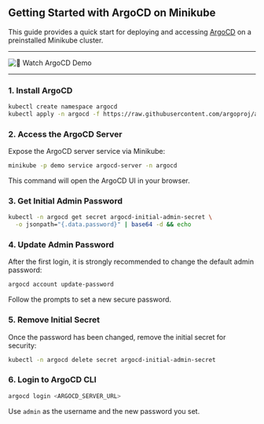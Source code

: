 ## Getting Started with ArgoCD on Minikube

This guide provides a quick start for deploying and accessing [ArgoCD](https://argo-cd.readthedocs.io/en/stable/) on a preinstalled Minikube cluster.

---

![🎥 Watch ArgoCD Demo](../argocd/POC-ArgoCD-Demo.gif)

---

### 1. Install ArgoCD

```bash
kubectl create namespace argocd
kubectl apply -n argocd -f https://raw.githubusercontent.com/argoproj/argo-cd/stable/manifests/install.yaml
```

### 2. Access the ArgoCD Server

Expose the ArgoCD server service via Minikube:

```bash
minikube -p demo service argocd-server -n argocd
```

This command will open the ArgoCD UI in your browser.

### 3. Get Initial Admin Password

```bash
kubectl -n argocd get secret argocd-initial-admin-secret \
  -o jsonpath="{.data.password}" | base64 -d && echo
```

### 4. Update Admin Password

After the first login, it is strongly recommended to change the default admin password:

```bash
argocd account update-password
```

Follow the prompts to set a new secure password.

### 5. Remove Initial Secret

Once the password has been changed, remove the initial secret for security:

```bash
kubectl -n argocd delete secret argocd-initial-admin-secret
```

### 6. Login to ArgoCD CLI

```bash
argocd login <ARGOCD_SERVER_URL>
```

Use `admin` as the username and the new password you set.
